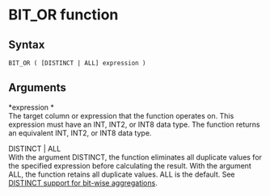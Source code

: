 # BIT\_OR function<a name="r_BIT_OR"></a>

## Syntax<a name="r_BIT_OR-synopsis"></a>

```
BIT_OR ( [DISTINCT | ALL] expression )
```

## Arguments<a name="r_BIT_OR-arguments"></a>

 *expression *   
The target column or expression that the function operates on\. This expression must have an INT, INT2, or INT8 data type\. The function returns an equivalent INT, INT2, or INT8 data type\.

DISTINCT \| ALL  
With the argument DISTINCT, the function eliminates all duplicate values for the specified expression before calculating the result\. With the argument ALL, the function retains all duplicate values\. ALL is the default\. See [DISTINCT support for bit\-wise aggregations](c_bitwise_aggregate_functions.md#distinct-support-for-bit-wise-aggregations)\.